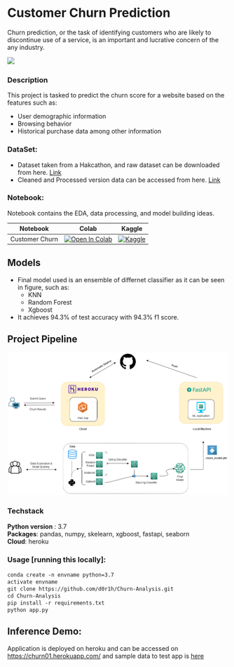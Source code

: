 # Customer Churn Prediction 

Churn prediction, or the task of identifying customers who are likely to discontinue use of a service, is an important and lucrative concern of the any industry.

<img src = "https://github.com/d0r1h/d0r1h.github.io/blob/main/assets/images/churn_analysis.gif" width = 200>

### Description

This project is tasked to predict the churn score for a website based on the features such as:

*    User demographic information
*    Browsing behavior
*    Historical purchase data among other information


### DataSet:

* Dataset taken from a Hakcathon, and raw dataset can be downloaded from here. [Link](https://www.hackerearth.com/problem/machine-learning/predict-the-churn-risk-rate-11-fb7a760d/)
* Cleaned and Processed version data can be accessed from here. [Link](https://github.com/d0r1h/Churn-Analysis/blob/main/DataSet/churnclean.csv)



### Notebook:

Notebook contains the EDA, data processing, and model building ideas. 

| Notebook | Colab | Kaggle |
| ------ | ------ | ------ |
| Customer Churn | [![Open In Colab](https://colab.research.google.com/assets/colab-badge.svg)](https://colab.research.google.com/github/d0r1h/Churn-Analysis/blob/main/customer-churn.ipynb) | [![Kaggle](https://kaggle.com/static/images/open-in-kaggle.svg)](https://www.kaggle.com/code/undersc0re/customer-churn) |

## Models

* Final model used is an ensemble of differnet classifier as it can be seen in figure, such as:
    * KNN
    * Random Forest
    * Xgboost
* It achieves 94.3% of test accuracy with 94.3% f1 score.


## Project Pipeline


<img src = "Project_Pipeline.png" width = 800>


### Techstack

**Python version** : 3.7 <br>
**Packages**: pandas, numpy, skelearn, xgboost, fastapi, seaborn <br>
**Cloud**: heroku


### Usage [running this locally]:

```
conda create -n envname python=3.7
activate envname
git clone https://github.com/d0r1h/Churn-Analysis.git
cd Churn-Analysis
pip install -r requirements.txt
python app.py
```

## Inference Demo:

Application is deployed on heroku and can be accessed on https://churn01.herokuapp.com/ and sample data to test app is [here](https://github.com/d0r1h/Churn-Analysis/blob/main/Examples/example_0.txt)

